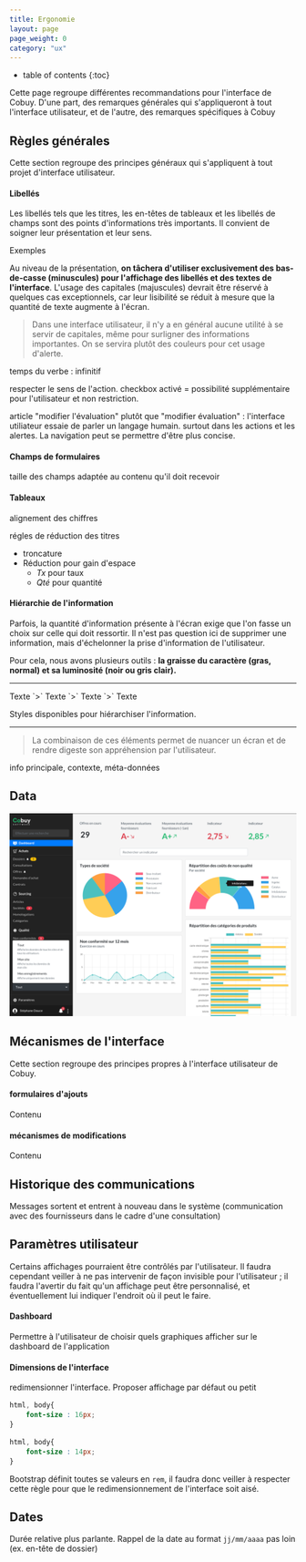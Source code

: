 ```yaml
---
title: Ergonomie
layout: page
page_weight: 0
category: "ux"
---
```

* table of contents
{:toc}

Cette page regroupe différentes recommandations pour l'interface de Cobuy. D'une part, des remarques générales qui s'appliqueront à tout l'interface utilisateur, et de l'autre, des remarques spécifiques à Cobuy

## Règles générales ##

Cette section regroupe des principes généraux qui s'appliquent à tout projet d'interface utilisateur.

#### Libellés ####

Les libellés tels que les titres, les en-têtes de tableaux et les libellés de champs sont des points d'informations très importants. Il convient de soigner leur présentation et leur sens.

Exemples

Au niveau de la présentation, **on tâchera d'utiliser exclusivement des bas-de-casse (minuscules) pour l'affichage des libellés et des textes de l'interface**. L'usage des capitales (majuscules) devrait être réservé à quelques cas exceptionnels, car leur lisibilité se réduit à mesure que la quantité de texte augmente à l'écran. 

> Dans une interface utilisateur, il n'y a en général aucune utilité à se servir de capitales, même pour surligner des informations importantes. On se servira plutôt des couleurs pour cet usage d'alerte.

temps du verbe : infinitif

respecter le sens de l'action. checkbox activé = possibilité supplémentaire pour l'utilisateur et non restriction.

article "modifier l'évaluation" plutôt que "modifier évaluation" : l'interface utiliateur essaie de parler un langage humain. surtout dans les actions et les alertes. La navigation peut se permettre d'être plus concise.

#### Champs de formulaires ####

taille des champs adaptée au contenu qu'il doit recevoir

#### Tableaux ####

alignement des chiffres

régles de réduction des titres 
- troncature
- Réduction pour gain d'espace
  - *Tx* pour taux
  - *Qté* pour quantité

#### Hiérarchie de l'information ####

Parfois, la quantité d'information présente à l'écran exige que l'on fasse un choix sur celle qui doit ressortir. Il n'est pas question ici de supprimer une information, mais d'échelonner la prise d'information de l'utilisateur.

Pour cela, nous avons plusieurs outils : **la graisse du caractère (gras, normal) et sa luminosité (noir ou gris clair).**

<hr/>
<span class="text-muted">Texte</span> `>` <span class="font-weight-bold text-muted">Texte</span> `>` <span>Texte</span> `>` <span class="font-weight-bold">Texte</span>
<p class="small text-muted">Styles disponibles pour hiérarchiser l'information.</p>
<hr/>


> La combinaison de ces éléments permet de nuancer un écran et de rendre digeste son appréhension par l'utilisateur.

info principale, contexte, méta-données

## Data ##

![ecran](assets/images/dashboard.png)

## Mécanismes de l'interface ##

Cette section regroupe des principes propres à l'interface utilisateur de Cobuy.

#### formulaires d'ajouts ####

Contenu

#### mécanismes de modifications ####

Contenu


## Historique des communications ##

Messages sortent et entrent à nouveau dans le système (communication avec des fournisseurs dans le cadre d'une consultation)

## Paramètres utilisateur ##
Certains affichages pourraient être contrôlés par l'utilisateur. Il faudra cependant veiller à ne pas intervenir de façon invisible pour l'utilisateur ; il faudra l'avertir du fait qu'un affichage peut être personnalisé, et éventuellement lui indiquer l'endroit où il peut le faire.

#### Dashboard ####

Permettre à l'utilisateur de choisir quels graphiques afficher sur le dashboard de l'application

#### Dimensions de l'interface ####

redimensionner l'interface. Proposer affichage par défaut ou petit

``` css
html, body{
    font-size : 16px;
}
```


``` css
html, body{
    font-size : 14px;
}
```

Bootstrap définit toutes se valeurs en `rem`, il faudra donc veiller à respecter cette règle pour que le redimensionnement de l'interface soit aisé.

## Dates ##
Durée relative plus parlante. Rappel de la date au format `jj/mm/aaaa` pas loin (ex. en-tête de dossier)
